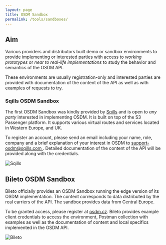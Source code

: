 ```yaml
---
layout: page
title: OSDM Sandbox
permalink: /tools/sandboxes/
---
```


## Aim

Various providers and distributors built demo or sandbox environments to provide implementing or interested parties with access to _working prototypes_ or _near to real-life implementations_ to study the behavior and semantics of the OSDM API.

These environments are usually registration-only and interested parties are provided with documentation of the content of the API as well as with examples of requests to try.

### Sqills OSDM Sandbox

The first OSDM Sandbox was kindly provided by [Sqills](https://www.sqills.com) and is open to _any party_ interested in implementing OSDM. It is built on top of the S3 Passenger platform. It supports various virtual routes and services located in Western Europe, and UK.

To register an account, please send an email including your name, role, company
and a brief explanation of your interest in OSDM to
[support-osdm@sqills.com ](mailto:support-osdm@sqills.com). Detailed documentation of the content of the API will be provided along with the credentials.

![Sqills](../images/logo/Sqills-logo.png)

## Bileto OSDM Sandbox

Bileto officially provides an OSDM Sandbox running the edge version of its OSDM implementation. The content corresponds to data distributed by the real carriers of the API. The sandbox provides data from Central Europe.

To be granted access, please register at [osdm.cz](https://osdm.cz). Bileto provides example client credentials to access the environment, Postman collection with examples as well as the documentation of content and local specifics implemented in the OSDM API.

![Bileto](https://osdm.io/images/logo/bileto-logo.png)
